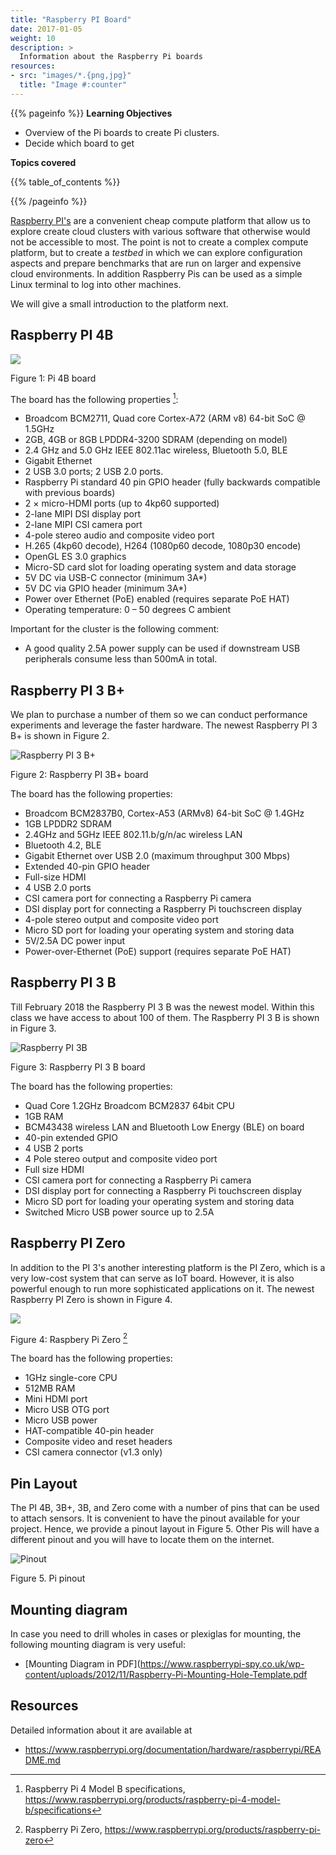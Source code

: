 ```yaml
---
title: "Raspberry PI Board"
date: 2017-01-05
weight: 10
description: >
  Information about the Raspberry Pi boards
resources:
- src: "images/*.{png,jpg}"
  title: "Image #:counter"
---
```


{{% pageinfo %}}
**Learning Objectives**

* Overview of the Pi boards to create Pi clusters.
* Decide which board to get

**Topics covered**

{{% table_of_contents %}}

{{% /pageinfo %}}

[Raspberry PI's](https://www.raspberrypi.org/) are a convenient cheap
compute platform that allow us to explore create cloud clusters
with various software that otherwise
would not be accessible to most. The point is not to create a complex
compute platform, but to create a *testbed* in which we can explore
configuration aspects and prepare benchmarks that are run on larger
and expensive cloud environments. In addition Raspberry Pis can be used
as a simple Linux terminal to log into other machines.

We will give a small introduction to the platform next.

## Raspberry PI 4B

![](https://github.com/cloudmesh/pi/raw/main/content/en/docs/hardware/images/pi4.png)

Figure 1: Pi 4B board

The board has the following properties [^pi4spec]:

* Broadcom BCM2711, Quad core Cortex-A72 (ARM v8) 64-bit SoC @ 1.5GHz
* 2GB, 4GB or 8GB LPDDR4-3200 SDRAM (depending on model)
* 2.4 GHz and 5.0 GHz IEEE 802.11ac wireless, Bluetooth 5.0, BLE
* Gigabit Ethernet
* 2 USB 3.0 ports; 2 USB 2.0 ports.
* Raspberry Pi standard 40 pin GPIO header 
  (fully backwards compatible with previous boards)
* 2 × micro-HDMI ports (up to 4kp60 supported)
* 2-lane MIPI DSI display port
* 2-lane MIPI CSI camera port
* 4-pole stereo audio and composite video port
* H.265 (4kp60 decode), H264 (1080p60 decode, 1080p30 encode)
* OpenGL ES 3.0 graphics
* Micro-SD card slot for loading operating system and data storage
* 5V DC via USB-C connector (minimum 3A*)
* 5V DC via GPIO header (minimum 3A*)
* Power over Ethernet (PoE) enabled (requires separate PoE HAT)
* Operating temperature: 0 – 50 degrees C ambient

Important for the cluster is the following comment:

* A good quality 2.5A power supply can be used if 
  downstream USB peripherals consume less than 500mA in 
  total.

## Raspberry PI 3 B+

We plan to purchase a number of them so we can conduct performance
experiments and leverage the faster hardware. The newest Raspberry 
PI 3 B+ is shown in Figure 2.

![Raspberry PI 3 B+](https://github.com/cloudmesh/pi/raw/main/content/en/docs/hardware/images/pi3bplus.jpg)

Figure 2: Raspberry PI 3B+ board

The board has the following properties:

* Broadcom BCM2837B0, Cortex-A53 (ARMv8) 64-bit SoC @ 1.4GHz
* 1GB LPDDR2 SDRAM
* 2.4GHz and 5GHz IEEE 802.11.b/g/n/ac wireless LAN
* Bluetooth 4.2, BLE
* Gigabit Ethernet over USB 2.0 (maximum throughput 300 Mbps)
* Extended 40-pin GPIO header
* Full-size HDMI
* 4 USB 2.0 ports
* CSI camera port for connecting a Raspberry Pi camera
* DSI display port for connecting a Raspberry Pi touchscreen display
* 4-pole stereo output and composite video port
* Micro SD port for loading your operating system and storing data
* 5V/2.5A DC power input
* Power-over-Ethernet (PoE) support (requires separate PoE HAT)

## Raspberry PI 3 B

Till February 2018 the Raspberry PI 3 B was the newest model. Within
this class we have access to about 100 of them. The Raspberry PI 3 B is shown in 
Figure 3.

![Raspberry PI 3B](https://github.com/cloudmesh/pi/raw/main/content/en/docs/hardware/images/pi-3.jpg)

Figure 3: Raspberry PI 3 B board

The board has the following properties:

* Quad Core 1.2GHz Broadcom BCM2837 64bit CPU
* 1GB RAM
* BCM43438 wireless LAN and Bluetooth Low Energy (BLE) on board
* 40-pin extended GPIO
* 4 USB 2 ports
* 4 Pole stereo output and composite video port
* Full size HDMI
* CSI camera port for connecting a Raspberry Pi camera
* DSI display port for connecting a Raspberry Pi touchscreen display
* Micro SD port for loading your operating system and storing data
* Switched Micro USB power source up to 2.5A


## Raspberry PI Zero

In addition to the PI 3's another interesting platform is the PI Zero,
which is a very low-cost system that can serve as IoT board. However,
it is also powerful enough to run more sophisticated applications on
it. The newest Raspberry PI Zero is shown in Figure 4.


![](https://github.com/cloudmesh/pi/raw/main/content/en/docs/hardware/images/pizero.jpg)

Figure 4: Raspbery Pi Zero [^pizero]

The board has the following properties:

* 1GHz single-core CPU
* 512MB RAM
* Mini HDMI port
* Micro USB OTG port
* Micro USB power
* HAT-compatible 40-pin header
* Composite video and reset headers
* CSI camera connector (v1.3 only)

## Pin Layout

The PI 4B, 3B+, 3B, and Zero come with a number of pins that can be used to
attach sensors. It is convenient to have the pinout available for your
project. Hence, we provide a pinout layout in Figure 5. Other
Pis will have a different pinout and you will have to locate them on
the internet.

![Pinout](https://github.com/cloudmesh/pi/raw/main/content/en/docs/hardware/images/rasp3.jpg)

Figure 5. Pi pinout

## Mounting diagram

In case you need to drill wholes in cases or plexiglas for mounting, the 
following mounting diagram is very useful:

* [Mounting Diagram in PDF](https://www.raspberrypi-spy.co.uk/wp-content/uploads/2012/11/Raspberry-Pi-Mounting-Hole-Template.pdf

## Resources

Detailed information about it are available at

* <https://www.raspberrypi.org/documentation/hardware/raspberrypi/README.md>

[^pi4spec]: Raspberry Pi 4 Model B specifications, 
            https://www.raspberrypi.org/products/raspberry-pi-4-model-b/specifications

[^pizero]: Raspberry Pi Zero, https://www.raspberrypi.org/products/raspberry-pi-zero

